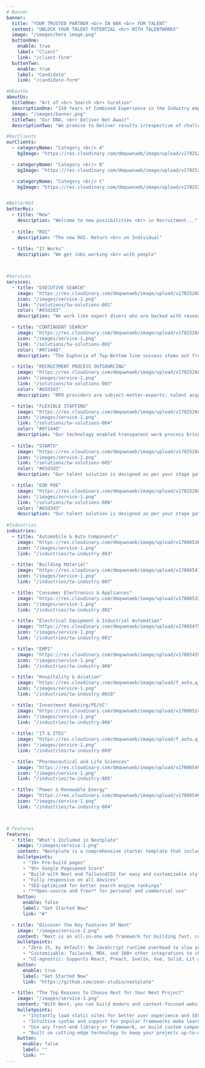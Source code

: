 ```yaml
---
# Banner
banner:
  title: "YOUR TRUSTED PARTNER <br> IN WAR <br> FOR TALENT"
  content: "UNLOCK YOUR TALENT POTENTIAL <br> WITH TALENTWORKX"
  image: "/images/hero image.png"
  buttonOne:
    enable: true
    label: "Client"
    link: "/client-form"
  buttonTwo:
    enable: true
    label: "Candidate"
    link: "/candidate-form"

#AboutUs
aboutUs:
  titleOne: "Art of <br> Search <br> Curation"
  descriptionOne: "150 Years of Combined Experience in the Industry empowers us with the “Art of Search Curation” leading to near perfection in Selection."
  image: "/images/banner.png"
  titleTwo: "Our DNA, <br> Deliver Not Await"
  descriptionTwo: "We promise to Deliver results irrespective of challenges we come across. We don’t await answers from our client’s rather We present them with solutions and insights to achieve <br> “Better ROI”."

#OurClients
ourClients:
  - categoryName: "Category <br/> A"
    bgImage: "https://res.cloudinary.com/dmquwnaeb/image/upload/v1702521591/talentWorkx/yvgjojsptk2mop4bbglb.png"

  - categoryName: "Category <br/> B"
    bgImage: "https://res.cloudinary.com/dmquwnaeb/image/upload/v1702521591/talentWorkx/iibsmrjqymt3kjpebybq.png"

  - categoryName: "Category <br/> C"
    bgImage: "https://res.cloudinary.com/dmquwnaeb/image/upload/v1702521591/talentWorkx/hkss7m5iiwheqwjgvwon.png"


#BetterROI
betterRoi:
  - title: "New"
    description: "Welcome to new possibilities <br> in Recruitment..."
  
  - title: "ROI"
    description: "The new ROI- Return <br> on Individual"
  
  - title: "It Works"
    description: "We get Jobs working <br> with people"



#Services
services:
  - title: "EXECUTIVE SEARCH"
    image: "https://res.cloudinary.com/dmquwnaeb/image/upload/v1702526897/talentWorkx/licrrbkcr3c032das5hs.jpg"
    icon: "/images/service-1.png"
    link: "/solutions/tw-solutions-001"
    color: "#d3d3d3"
    description: "We work like expert divers who are backed with research driven accurate and precise knowledge coupled with sector and functional expertise to deliver on the mission critical to your Organization’s driving seat."

  - title: "CONTINGENT SEARCH"
    image: "https://res.cloudinary.com/dmquwnaeb/image/upload/v1702526896/talentWorkx/tykfnavklmzdkksj3evj.jpg"
    icon: "/images/service-1.png"
    link: "/solutions/tw-solutions-002"
    color: "#97144D"
    description: "The Euphoria of Top-Bottom line success stems out from the core of middle line and organizations have started to realize the importance of middle-line SwitchGear for a consistent growth in Top-Bottom lines."

  - title: "RECRUITMENT PROCESS OUTSOURCING"
    image: "https://res.cloudinary.com/dmquwnaeb/image/upload/v1702526898/talentWorkx/lh96w5eva2nzzhepqxj0.jpg"
    icon: "/images/service-1.png"
    link: "/solutions/tw-solutions-003"
    color: "#d3d3d3"
    description: "RPO providers are subject-matter-experts; talent acquisition is their core competency. We know how to navigate the recruiting environment and stay current with the latest recruiting technology. RPOs bring people, technology, process, and metrics into a talent acquisition function."

  - title: "FLEXIBLE STAFFING"
    image: "https://res.cloudinary.com/dmquwnaeb/image/upload/v1702526898/talentWorkx/fnqhhcvsxjbq2ivqdaub.jpg"
    icon: "/images/service-1.png"
    link: "/solutions/tw-solutions-004"
    color: "#97144D"
    description: "Our technology enabled transparent work process brings in proven efficiency in deputee engagement and reduces employee Query Resolution Time massively , this bring in higher efficiency in staffing and a significant increase in productivity."
  
  - title: "STARTX"
    image: "https://res.cloudinary.com/dmquwnaeb/image/upload/v1702526898/talentWorkx/rhioscx11xun4fwbwsxs.jpg"
    icon: "/images/service-1.png"
    link: "/solutions/tw-solutions-005"
    color: "#d3d3d3"
    description: "Our talent solution is designed as per your stage gates and helps you build a talent pool of people who can be, sprinters to marathon runners, engineers to great operators, isolators to motivators and above all astronauts who can persevere and find solutions to calamitous problems at each stage gates."

  - title: "EOR POE"
    image: "https://res.cloudinary.com/dmquwnaeb/image/upload/v1702526896/talentWorkx/oyg0kz781o2ti00wx0oq.jpg"
    icon: "/images/service-1.png"
    link: "/solutions/tw-solutions-006"
    color: "#d3d3d3"
    description: "Our talent solution is designed as per your stage gates and helps you build a talent pool of people who can be, sprinters to marathon runners, engineers to great operators, isolators to motivators and above all astronauts who can persevere and find solutions to calamitous problems at each stage gates."
   
#Industries
industries:
  - title: "Automobile & Auto Components"
    image: "https://res.cloudinary.com/dmquwnaeb/image/upload/v1700653698/talentWorkx/qid9f08v31xgvtcw9ldj.png"
    icon: "/images/service-1.png"
    link: "/industries/tw-industry-003"

  - title: "Building Material"
    image: "https://res.cloudinary.com/dmquwnaeb/image/upload/v1700654785/talentWorkx/pwnlq4qoetomdiqyidip.png"
    icon: "/images/service-1.png"
    link: "/industries/tw-industry-007"

  - title: "Consumer Electronics & Appliances"
    image: "https://res.cloudinary.com/dmquwnaeb/image/upload/v1700653239/talentWorkx/edcnlvn0ezzhzhgsncbz.jpg"
    icon: "/images/service-1.png"
    link: "/industries/tw-industry-002"

  - title: "Electrical Equipment & Industrial Automation"
    image: "https://res.cloudinary.com/dmquwnaeb/image/upload/v1700547578/talentWorkx/hmuei62d9ugq4zdpfccn.png"
    icon: "/images/service-1.png"
    link: "/industries/tw-industry-001"

  - title: "EMPI"
    image: "https://res.cloudinary.com/dmquwnaeb/image/upload/v1700545596/talentWorkx/lterysn8qsjb5e4cvf1k.png"
    icon: "/images/service-1.png"
    link: "/industries/tw-industry-008"

  - title: "Hospitality & Aviation"
    image: "https://res.cloudinary.com/dmquwnaeb/image/upload/f_auto,q_auto/v1/talentWorkx/gs3b617rrfdfqhrvnq5c"
    icon: "/images/service-1.png"
    link: "/industries/tw-industry-0010"

  - title: "Investment Banking/PE/VC"
    image: "https://res.cloudinary.com/dmquwnaeb/image/upload/v1700652460/talentWorkx/kuevo6x0yihuvq7ztpvm.png"
    icon: "/images/service-1.png"
    link: "/industries/tw-industry-006"
  
  - title: "IT & ITES"
    image: "https://res.cloudinary.com/dmquwnaeb/image/upload/f_auto,q_auto/v1/talentWorkx/suv5rypya3fk57ue2aga"
    icon: "/images/service-1.png"
    link: "/industries/tw-industry-009"

  - title: "Pharmaceutical and Life Sciences"
    image: "https://res.cloudinary.com/dmquwnaeb/image/upload/v1700654957/talentWorkx/ih3aca1sr4uxqkd7yf00.png"
    icon: "/images/service-1.png"
    link: "/industries/tw-industry-005"

  - title: "Power & Renewable Energy"
    image: "https://res.cloudinary.com/dmquwnaeb/image/upload/v1700654605/talentWorkx/jz3cmeyofobzaahisv5h.png"
    icon: "/images/service-1.png"
    link: "/industries/tw-industry-004"



# Features
features:
  - title: "What's Included in Nextplate"
    image: "/images/service-1.png"
    content: "Nextplate is a comprehensive starter template that includes everything you need to get started with your Next project. What's Included in Nextplate"
    bulletpoints:
      - "10+ Pre-build pages"
      - "95+ Google Pagespeed Score"
      - "Build with Next and TailwindCSS for easy and customizable styling"
      - "Fully responsive on all devices"
      - "SEO-optimized for better search engine rankings"
      - "**Open-source and free** for personal and commercial use"
    button:
      enable: false
      label: "Get Started Now"
      link: "#"

  - title: "Discover the Key Features Of Next"
    image: "/images/service-2.png"
    content: "Next is an all-in-one web framework for building fast, content-focused websites. It offers a range of exciting features for developers and website creators. Some of the key features are:"
    bulletpoints:
      - "Zero JS, by default: No JavaScript runtime overhead to slow you down."
      - "Customizable: Tailwind, MDX, and 100+ other integrations to choose from."
      - "UI-agnostic: Supports React, Preact, Svelte, Vue, Solid, Lit and more."
    button:
      enable: true
      label: "Get Started Now"
      link: "https://github.com/zeon-studio/nextplate"

  - title: "The Top Reasons to Choose Next for Your Next Project"
    image: "/images/service-3.png"
    content: "With Next, you can build modern and content-focused websites without sacrificing performance or ease of use."
    bulletpoints:
      - "Instantly load static sites for better user experience and SEO."
      - "Intuitive syntax and support for popular frameworks make learning and using Next a breeze."
      - "Use any front-end library or framework, or build custom components, for any project size."
      - "Built on cutting-edge technology to keep your projects up-to-date with the latest web standards."
    button:
      enable: false
      label: ""
      link: ""
---
```

